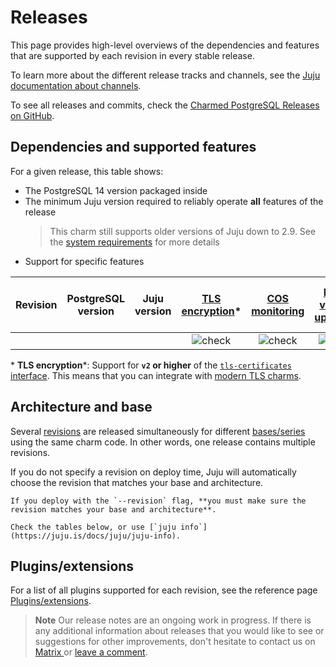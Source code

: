 # Releases

This page provides high-level overviews of the dependencies and features that are supported by each revision in every stable release.

To learn more about the different release tracks and channels, see the [Juju documentation about channels](https://documentation.ubuntu.com/juju/3.6/reference/charm/#risk).

To see all releases and commits, check the [Charmed PostgreSQL Releases on GitHub](https://github.com/canonical/postgresql-k8s-operator/releases).

## Dependencies and supported features

For a given release, this table shows:
* The PostgreSQL 14 version packaged inside
* The minimum Juju version required to reliably operate **all** features of the release
   > This charm still supports older versions of Juju down to 2.9. See the [system requirements](/reference/system-requirements) for more details
* Support for specific features

| Revision | PostgreSQL version | Juju version | [TLS encryption](/how-to/enable-tls)* | [COS monitoring](/how-to/monitoring-cos/index) | [Minor version upgrades](/how-to/upgrade/index) | [Cross-regional async replication](/how-to/cross-regional-async-replication/index) | [Point-in-time recovery](/how-to/back-up-and-restore/restore-a-backup) | [PITR Timelines](/how-to/back-up-and-restore/restore-a-backup) |
|:---:|:---:|:---:|:---:|:---:|:---:|:---:|:---:|:---:|
|   |   |   | ![check] | ![check] | ![check] | ![check] | ![check] |

\* **TLS encryption***: Support for **`v2` or higher** of the [`tls-certificates` interface](https://charmhub.io/tls-certificates-interface/libraries/tls_certificates). This means that you can integrate with [modern TLS charms](https://charmhub.io/topics/security-with-x-509-certificates).

## Architecture and base

Several [revisions](https://documentation.ubuntu.com/juju/3.6/reference/charm/#charm-revision) are released simultaneously for different [bases/series](https://juju.is/docs/juju/base) using the same charm code. In other words, one release contains multiple revisions.

If you do not specify a revision on deploy time, Juju will automatically choose the revision that matches your base and architecture.

```{caution}
If you deploy with the `--revision` flag, **you must make sure the revision matches your base and architecture**. 

Check the tables below, or use [`juju info`](https://juju.is/docs/juju/juju-info).
```

## Plugins/extensions

For a list of all plugins supported for each revision, see the reference page [Plugins/extensions](/reference/plugins-extensions).


> **Note** Our release notes are an ongoing work in progress. If there is any additional information about releases that you would like to see or suggestions for other improvements, don't hesitate to contact us on [Matrix ](https://matrix.to/#/#charmhub-data-platform:ubuntu.com) or [leave a comment](https://discourse.charmhub.io/t/charmed-postgresql-k8s-reference-release-notes/11872).


<!--BADGES-->
[check]: https://img.icons8.com/color/20/checkmark--v1.png

